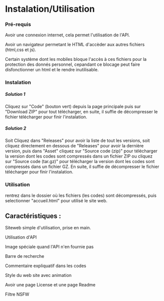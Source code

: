 <h1>Instalation/Utilisation</h1>
<h3>Pré-requis</h3>
<div>
  <p>Avoir une connexion internet, cela permet l'utilisation de l'API.</p>
</div>
<div>
    <p>Avoir un navigateur permetant le HTML d'accèder aux autres fichiers (html,css et js). </p>
  Certain système dont les mobiles bloque l'accès à ces fichiers pour la protection des donnés personnel, cepandant ce blocage peut faire disfonctionner un html et le rendre inutilisable. 
</div>
<h3>Instalation</h3>
<div>
  <h5>Solution 1</h5>
  Cliquez sur "Code" (bouton vert) depuis la page principale puis sur "Download ZIP" pour tout télécharger, en suite, il suffie de décompresser le fichier télécharger pour finir l'instalation.
  <h5>Solution 2</h5>
  Soit Cliquez dans "Releases" pour avoir la liste de tout les versions, soit cliquez directement en dessous de "Releases" pour avoir la dernière version, puis dans "Asset" cliquez sur "Source code (zip)" pour télécharger la version dont les codes sont compressés dans un fichier ZIP ou cliquez sur "Source code (tar.gz)" pour télécharger la version dont les codes sont compressés dans un fichier GZ. En suite, il suffie de décompresser le fichier télécharger pour finir l'instalation.
</div>
<h3>Utilisation</h3>
<div>
  rentrez dans le dossier où les fichiers (les codes) sont décompressés, puis selectionner "accueil.html" pour utilisé le site web.
</div>
<h2>Caractéristiques :</h2>
<p>Siteweb simple d'utilisation, prise en main.</p>
<p>Utilisation d'API</p>
<p>Image spéciale quand l'API n'en fournie pas</p>
<p>Barre de recherche</p>
<p>Commentaire expliquatif dans les codes</p>
<p>Style du web site avec animation</p>
<p>Avoir une page License et une page Readme</p>
<p>Filtre NSFW</p>

